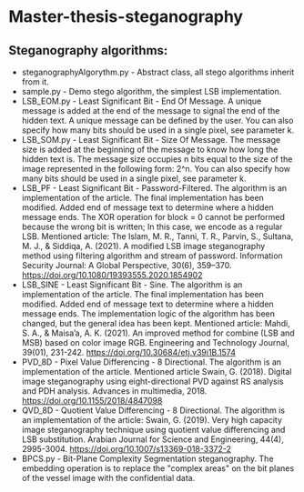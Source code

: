 # Master-thesis-steganography

## Steganography algorithms:
- steganographyAlgorythm.py - Abstract class, all stego algorithms inherit from it.
- sample.py - Demo stego algorithm, the simplest LSB implementation.
- LSB_EOM.py - Least Significant Bit - End Of Message. A unique message is added at the end of the message to signal the end of the hidden text. A unique message can be defined by the user. You can also specify how many bits should be used in a single pixel, see parameter k.
- LSB_SOM.py - Least Significant Bit - Size Of Message. The message size is added at the beginning of the message to know how long the hidden text is. The message size occupies n bits equal to the size of the image represented in the following form: 2^n. You can also specify how many bits should be used in a single pixel, see parameter k.
- LSB_PF - Least Significant Bit - Password-Filtered. The algorithm is an implementation of the article. The final implementation has been modified. Added end of message text to determine where a hidden message ends. The XOR operation for block = 0 cannot be performed because the wrong bit is written; In this case, we encode as a regular LSB. Mentioned article: The Islam, M. R., Tanni, T. R., Parvin, S., Sultana, M. J., & Siddiqa, A. (2021). A modified LSB image steganography method using filtering algorithm and stream of password. Information Security Journal: A Global Perspective, 30(6), 359–370. https://doi.org/10.1080/19393555.2020.1854902
- LSB_SINE - Least Significant Bit - Sine. The algorithm is an implementation of the article. The final implementation has been modified. Added end of message text to determine where a hidden message ends. The implementation logic of the algorithm has been changed, but the general idea has been kept. Mentioned article: Mahdi, S. A., & Maisa’a, A. K. (2021). An improved method for combine (LSB and MSB) based on color image RGB. Engineering and Technology Journal, 39(01), 231-242. https://doi.org/10.30684/etj.v39i1B.1574
- PVD_8D - Pixel Value Differencing - 8 Directional. The algorithm is an implementation of the article. Mentioned article Swain, G. (2018). Digital image steganography using eight-directional PVD against RS analysis and PDH analysis. Advances in multimedia, 2018. https://doi.org/10.1155/2018/4847098
- QVD_8D - Quotient Value Differencing - 8 Directional. The algorithm is an implementation of the article: Swain, G. (2019). Very high capacity image steganography technique using quotient value differencing and LSB substitution. Arabian Journal for Science and Engineering, 44(4), 2995-3004. https://doi.org/10.1007/s13369-018-3372-2
- BPCS.py - Bit-Plane Complexity Segmentation steganography. The embedding operation is to replace the "complex areas" on the bit planes of the vessel image with the confidential data.